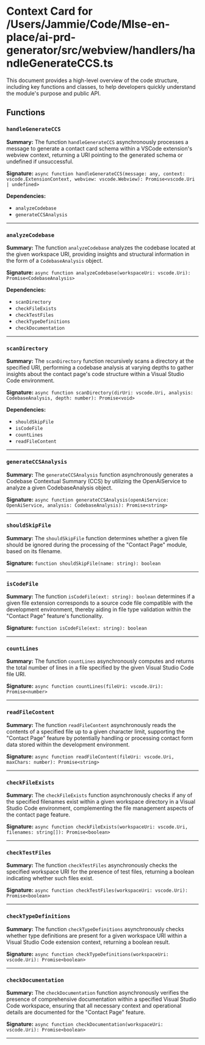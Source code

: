 # Context Card for /Users/Jammie/Code/MIse-en-place/ai-prd-generator/src/webview/handlers/handleGenerateCCS.ts

This document provides a high-level overview of the code structure, including key functions and classes, to help developers quickly understand the module's purpose and public API.

## Functions

### `handleGenerateCCS`

**Summary:** The function `handleGenerateCCS` asynchronously processes a message to generate a contact card schema within a VSCode extension's webview context, returning a URI pointing to the generated schema or undefined if unsuccessful.

**Signature:** `async function handleGenerateCCS(message: any, context: vscode.ExtensionContext, webview: vscode.Webview): Promise<vscode.Uri | undefined>`

**Dependencies:**

- `analyzeCodebase`
- `generateCCSAnalysis`

---

### `analyzeCodebase`

**Summary:** The function `analyzeCodebase` analyzes the codebase located at the given workspace URI, providing insights and structural information in the form of a `CodebaseAnalysis` object.

**Signature:** `async function analyzeCodebase(workspaceUri: vscode.Uri): Promise<CodebaseAnalysis>`

**Dependencies:**

- `scanDirectory`
- `checkFileExists`
- `checkTestFiles`
- `checkTypeDefinitions`
- `checkDocumentation`

---

### `scanDirectory`

**Summary:** The `scanDirectory` function recursively scans a directory at the specified URI, performing a codebase analysis at varying depths to gather insights about the contact page's code structure within a Visual Studio Code environment.

**Signature:** `async function scanDirectory(dirUri: vscode.Uri, analysis: CodebaseAnalysis, depth: number): Promise<void>`

**Dependencies:**

- `shouldSkipFile`
- `isCodeFile`
- `countLines`
- `readFileContent`

---

### `generateCCSAnalysis`

**Summary:** The `generateCCSAnalysis` function asynchronously generates a Codebase Contextual Summary (CCS) by utilizing the OpenAiService to analyze a given CodebaseAnalysis object.

**Signature:** `async function generateCCSAnalysis(openAiService: OpenAiService, analysis: CodebaseAnalysis): Promise<string>`

---

### `shouldSkipFile`

**Summary:** The `shouldSkipFile` function determines whether a given file should be ignored during the processing of the "Contact Page" module, based on its filename.

**Signature:** `function shouldSkipFile(name: string): boolean`

---

### `isCodeFile`

**Summary:** The function `isCodeFile(ext: string): boolean` determines if a given file extension corresponds to a source code file compatible with the development environment, thereby aiding in file type validation within the "Contact Page" feature's functionality.

**Signature:** `function isCodeFile(ext: string): boolean`

---

### `countLines`

**Summary:** The function `countLines` asynchronously computes and returns the total number of lines in a file specified by the given Visual Studio Code file URI.

**Signature:** `async function countLines(fileUri: vscode.Uri): Promise<number>`

---

### `readFileContent`

**Summary:** The function `readFileContent` asynchronously reads the contents of a specified file up to a given character limit, supporting the "Contact Page" feature by potentially handling or processing contact form data stored within the development environment.

**Signature:** `async function readFileContent(fileUri: vscode.Uri, maxChars: number): Promise<string>`

---

### `checkFileExists`

**Summary:** The `checkFileExists` function asynchronously checks if any of the specified filenames exist within a given workspace directory in a Visual Studio Code environment, complementing the file management aspects of the contact page feature.

**Signature:** `async function checkFileExists(workspaceUri: vscode.Uri, filenames: string[]): Promise<boolean>`

---

### `checkTestFiles`

**Summary:** The function `checkTestFiles` asynchronously checks the specified workspace URI for the presence of test files, returning a boolean indicating whether such files exist.

**Signature:** `async function checkTestFiles(workspaceUri: vscode.Uri): Promise<boolean>`

---

### `checkTypeDefinitions`

**Summary:** The function `checkTypeDefinitions` asynchronously checks whether type definitions are present for a given workspace URI within a Visual Studio Code extension context, returning a boolean result.

**Signature:** `async function checkTypeDefinitions(workspaceUri: vscode.Uri): Promise<boolean>`

---

### `checkDocumentation`

**Summary:** The `checkDocumentation` function asynchronously verifies the presence of comprehensive documentation within a specified Visual Studio Code workspace, ensuring that all necessary context and operational details are documented for the "Contact Page" feature.

**Signature:** `async function checkDocumentation(workspaceUri: vscode.Uri): Promise<boolean>`

---
